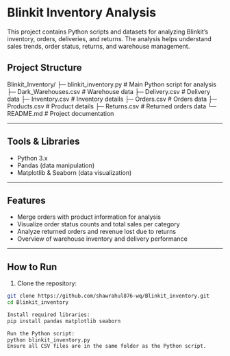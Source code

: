 # Blinkit Inventory Analysis

This project contains Python scripts and datasets for analyzing Blinkit’s inventory, orders, deliveries, and returns. The analysis helps understand sales trends, order status, returns, and warehouse management.
## Project Structure

Blinkit_Inventory/
├─ blinkit_inventory.py # Main Python script for analysis
├─ Dark_Warehouses.csv # Warehouse data
├─ Delivery.csv # Delivery data
├─ Inventory.csv # Inventory details
├─ Orders.csv # Orders data
├─ Products.csv # Product details
├─ Returns.csv # Returned orders data
└─ README.md # Project documentation


---

## Tools & Libraries
- Python 3.x  
- Pandas (data manipulation)  
- Matplotlib & Seaborn (data visualization)  
---

## Features
- Merge orders with product information for analysis  
- Visualize order status counts and total sales per category  
- Analyze returned orders and revenue lost due to returns  
- Overview of warehouse inventory and delivery performance  
---

## How to Run
1. Clone the repository:
```bash
git clone https://github.com/shawrahul876-wq/Blinkit_inventory.git
cd Blinkit_inventory

Install required libraries:
pip install pandas matplotlib seaborn

Run the Python script:
python blinkit_inventory.py
Ensure all CSV files are in the same folder as the Python script.

